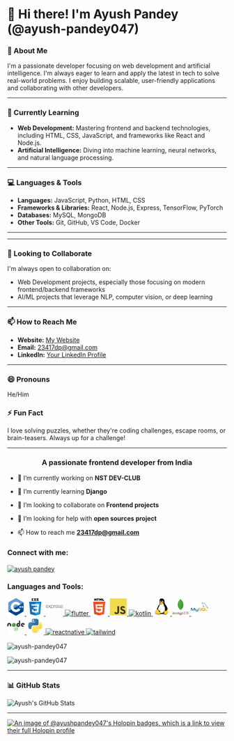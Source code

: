 # 👋 Hi there! I'm Ayush Pandey (@ayush-pandey047)

### 👀 About Me
I'm a passionate developer focusing on web development and artificial intelligence. I'm always eager to learn and apply the latest in tech to solve real-world problems. I enjoy building scalable, user-friendly applications and collaborating with other developers.

---

### 🌱 Currently Learning
- **Web Development:** Mastering frontend and backend technologies, including HTML, CSS, JavaScript, and frameworks like React and Node.js.
- **Artificial Intelligence:** Diving into machine learning, neural networks, and natural language processing.

---

### 💻 Languages & Tools
- **Languages:** JavaScript, Python, HTML, CSS
- **Frameworks & Libraries:** React, Node.js, Express, TensorFlow, PyTorch
- **Databases:** MySQL, MongoDB
- **Other Tools:** Git, GitHub, VS Code, Docker

---


---

### 💞️ Looking to Collaborate
I'm always open to collaboration on:
- Web Development projects, especially those focusing on modern frontend/backend frameworks
- AI/ML projects that leverage NLP, computer vision, or deep learning

---

### 📫 How to Reach Me
- **Website:** [My Website](https://creative-rolypoly-a9e16c.netlify.app/)
- **Email:** [23417dp@gmail.com](mailto:23417dp@gmail.com)
- **LinkedIn:** [Your LinkedIn Profile](https://www.linkedin.com/in/ayush-pandey-6a711a306/)
---

### 😄 Pronouns
He/Him

### ⚡ Fun Fact
I love solving puzzles, whether they're coding challenges, escape rooms, or brain-teasers. Always up for a challenge!

---
<h3 align="center">A passionate frontend developer from India</h3>

- 🔭 I’m currently working on **NST DEV-CLUB**

- 🌱 I’m currently learning **Django**

- 👯 I’m looking to collaborate on **Frontend projects**

- 🤝 I’m looking for help with **open sources project**

- 📫 How to reach me **23417dp@gmail.com**

<h3 align="left">Connect with me:</h3>
<p align="left">
<a href="https://linkedin.com/in/ayush pandey" target="blank"><img align="center" src="https://raw.githubusercontent.com/rahuldkjain/github-profile-readme-generator/master/src/images/icons/Social/linked-in-alt.svg" alt="ayush pandey" height="30" width="40" /></a>
</p>

<h3 align="left">Languages and Tools:</h3>
<p align="left"> <a href="https://www.w3schools.com/cpp/" target="_blank" rel="noreferrer"> <img src="https://raw.githubusercontent.com/devicons/devicon/master/icons/cplusplus/cplusplus-original.svg" alt="cplusplus" width="40" height="40"/> </a> <a href="https://www.w3schools.com/css/" target="_blank" rel="noreferrer"> <img src="https://raw.githubusercontent.com/devicons/devicon/master/icons/css3/css3-original-wordmark.svg" alt="css3" width="40" height="40"/> </a> <a href="https://expressjs.com" target="_blank" rel="noreferrer"> <img src="https://raw.githubusercontent.com/devicons/devicon/master/icons/express/express-original-wordmark.svg" alt="express" width="40" height="40"/> </a> <a href="https://flutter.dev" target="_blank" rel="noreferrer"> <img src="https://www.vectorlogo.zone/logos/flutterio/flutterio-icon.svg" alt="flutter" width="40" height="40"/> </a> <a href="https://www.w3.org/html/" target="_blank" rel="noreferrer"> <img src="https://raw.githubusercontent.com/devicons/devicon/master/icons/html5/html5-original-wordmark.svg" alt="html5" width="40" height="40"/> </a> <a href="https://developer.mozilla.org/en-US/docs/Web/JavaScript" target="_blank" rel="noreferrer"> <img src="https://raw.githubusercontent.com/devicons/devicon/master/icons/javascript/javascript-original.svg" alt="javascript" width="40" height="40"/> </a> <a href="https://kotlinlang.org" target="_blank" rel="noreferrer"> <img src="https://www.vectorlogo.zone/logos/kotlinlang/kotlinlang-icon.svg" alt="kotlin" width="40" height="40"/> </a> <a href="https://www.linux.org/" target="_blank" rel="noreferrer"> <img src="https://raw.githubusercontent.com/devicons/devicon/master/icons/linux/linux-original.svg" alt="linux" width="40" height="40"/> </a> <a href="https://www.mongodb.com/" target="_blank" rel="noreferrer"> <img src="https://raw.githubusercontent.com/devicons/devicon/master/icons/mongodb/mongodb-original-wordmark.svg" alt="mongodb" width="40" height="40"/> </a> <a href="https://www.mysql.com/" target="_blank" rel="noreferrer"> <img src="https://raw.githubusercontent.com/devicons/devicon/master/icons/mysql/mysql-original-wordmark.svg" alt="mysql" width="40" height="40"/> </a> <a href="https://nodejs.org" target="_blank" rel="noreferrer"> <img src="https://raw.githubusercontent.com/devicons/devicon/master/icons/nodejs/nodejs-original-wordmark.svg" alt="nodejs" width="40" height="40"/> </a> <a href="https://www.python.org" target="_blank" rel="noreferrer"> <img src="https://raw.githubusercontent.com/devicons/devicon/master/icons/python/python-original.svg" alt="python" width="40" height="40"/> </a> <a href="https://reactnative.dev/" target="_blank" rel="noreferrer"> <img src="https://reactnative.dev/img/header_logo.svg" alt="reactnative" width="40" height="40"/> </a> <a href="https://tailwindcss.com/" target="_blank" rel="noreferrer"> <img src="https://www.vectorlogo.zone/logos/tailwindcss/tailwindcss-icon.svg" alt="tailwind" width="40" height="40"/> </a> </p>

<p><img align="center" src="https://github-readme-stats.vercel.app/api/top-langs?username=ayush-pandey047&show_icons=true&locale=en&layout=compact" alt="ayush-pandey047" /></p>

<p><img align="center" src="https://github-readme-streak-stats.herokuapp.com/?user=ayush-pandey047&" alt="ayush-pandey047" /></p>

---

### 📊 GitHub Stats
![Ayush's GitHub Stats](https://github-readme-stats.vercel.app/api?username=ayush-pandey047&show_icons=true&theme=radical)

---
[![An image of @ayushpandey047's Holopin badges, which is a link to view their full Holopin profile](https://holopin.me/ayushpandey047)](https://holopin.io/@ayushpandey047)

<!---
ayush-pandey047/ayush-pandey047 is a ✨ special ✨ repository because its `README.md` (this file) appears on your GitHub profile.
You can click the Preview link to take a look at your changes.
--->
